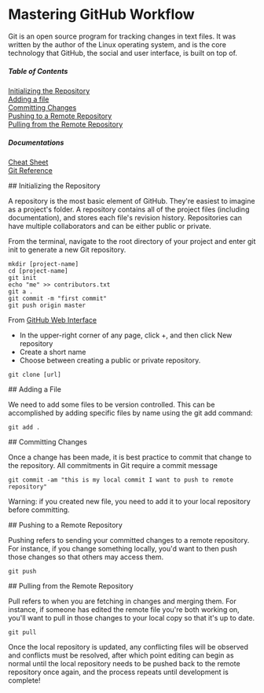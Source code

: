 Mastering GitHub Workflow
=========================

Git is an open source program for tracking changes in text files. It was written by the author of the Linux operating system, and is the core technology that GitHub, the social and user interface, is built on top of.

##### Table of Contents
[Initializing the Repository](#repository)  
[Adding a file](#add)  
[Committing Changes](#commit)  
[Pushing to a Remote Repository](#push)  
[Pulling from the Remote Repository](#pull)  

##### Documentations
[Cheat Sheet](documents/github-git-cheat-sheet.pdf)  
[Git Reference](http://gitref.org/)  

<a name="repository"/>
## Initializing the Repository

A repository is the most basic element of GitHub. They're easiest to imagine as a project's folder. A repository contains all of the project files (including documentation), and stores each file's revision history. Repositories can have multiple collaborators and can be either public or private.

From the terminal, navigate to the root directory of your project and enter git init to generate a new Git repository.

```shell
mkdir [project-name]
cd [project-name]
git init
echo "me" >> contributors.txt
git a .
git commit -m "first commit"
git push origin master
```
From [GitHub Web Interface](https://help.github.com/articles/create-a-repo/)

- In the upper-right corner of any page, click +, and then click New repository
- Create a short name
- Choose between creating a public or private repository.

```
git clone [url]
```

<a name="add"/>
## Adding a File

We need to add some files to be version controlled. This can be accomplished by adding specific files by name using the git add command:

```shell
git add .
```

<a name="commit"/>
## Committing Changes

Once a change has been made, it is best practice to commit that change to the repository.  All commitments in Git require a commit message

```shell
git commit -am "this is my local commit I want to push to remote repository"
```

Warning: if you created new file, you need to add it to your local repository before committing.

<a name="push"/>
## Pushing to a Remote Repository

Pushing refers to sending your committed changes to a remote repository. For instance, if you change something locally, you'd want to then push those changes so that others may access them.

```shell
git push
```

<a name="pull"/>
## Pulling from the Remote Repository

Pull refers to when you are fetching in changes and merging them. For instance, if someone has edited the remote file you're both working on, you'll want to pull in those changes to your local copy so that it's up to date.

```shell
git pull
```

Once the local repository is updated, any conflicting files will be observed and conflicts must be resolved, after which point editing can begin as normal until the local repository needs to be pushed back to the remote repository once again, and the process repeats until development is complete!

